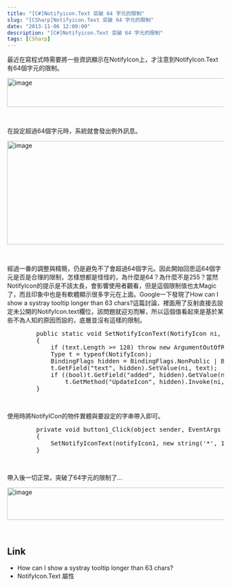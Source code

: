 ```yaml
---
title: "[C#]Notifyicon.Text 突破 64 字元的限制"
slug: "[CSharp]Notifyicon.Text 突破 64 字元的限制"
date: "2013-11-06 12:00:00"
description: "[C#]Notifyicon.Text 突破 64 字元的限制"
tags: [CSharp]
---
```


<p>
	最近在寫程式時需要將一些資訊顯示在NotifyIcon上，才注意到NotifyIcon.Text有64個字元的限制。</p>
<p>
	<img alt="image" border="0" height="67" src="\images\postsbdf4842-4c03-4310-8f19-26971d20365b\image_thumb.png" style="border-bottom: 0px; border-left: 0px; border-top: 0px; border-right: 0px" width="644" /></p>
<p>
	 </p>
<p>
	在設定超過64個字元時，系統就會發出例外訊息。</p>
<p>
	<img alt="image" border="0" height="241" src="\images\postsbdf4842-4c03-4310-8f19-26971d20365b\image_thumb_1.png" style="border-bottom: 0px; border-left: 0px; border-top: 0px; border-right: 0px" width="644" /></p>
<p>
	 </p>
<p>
	經過一番的調整與精簡，仍是避免不了會超過64個字元。因此開始回思這64個字元是否是合理的限制，怎樣想都是怪怪的，為什麼是64？為什麼不是255？當然NotifyIcon的提示是不該太長，會影響使用者觀看，但是這個限制值也太Magic了，而且印象中也是有軟體顯示很多字元在上面。Google一下發現了How can I show a systray tooltip longer than 63 chars?這篇討論，裡面用了反射直接去設定未公開的NotifyIcon.text欄位，該問題就迎刃而解，所以這個值看起來是基於某些不為人知的原因而設的，底層並沒有這樣的限制。</p>
<div class="wlWriterSmartContent" id="scid:812469c5-0cb0-4c63-8c15-c81123a09de7:ad48cd64-a3e8-4c1b-9f85-1719f38ada0b" style="padding-bottom: 0px; margin: 0px; padding-left: 0px; padding-right: 0px; display: inline; float: none; padding-top: 0px">
	<pre class="c#" name="code">
		public static void SetNotifyIconText(NotifyIcon ni, string text)
		{
			if (text.Length &gt;= 128) throw new ArgumentOutOfRangeException("Text limited to 127 characters");
			Type t = typeof(NotifyIcon);
			BindingFlags hidden = BindingFlags.NonPublic | BindingFlags.Instance;
			t.GetField("text", hidden).SetValue(ni, text);
			if ((bool)t.GetField("added", hidden).GetValue(ni))
				t.GetMethod("UpdateIcon", hidden).Invoke(ni, new object[] { true });
		}</pre>
</div>
<p>
	 </p>
<p>
	使用時將NotifyICon的物件實體與要設定的字串帶入即可。</p>
<div class="wlWriterSmartContent" id="scid:812469c5-0cb0-4c63-8c15-c81123a09de7:62dd485f-882a-4c27-b6b3-e01eae1bac1a" style="padding-bottom: 0px; margin: 0px; padding-left: 0px; padding-right: 0px; display: inline; float: none; padding-top: 0px">
	<pre class="c#" name="code">
		private void button1_Click(object sender, EventArgs e)
		{
			SetNotifyIconText(notifyIcon1, new string('*', 100));
		}</pre>
</div>
<p>
	 </p>
<p>
	帶入後一切正常，突破了64字元的限制了...</p>
<p>
	<img alt="image" border="0" height="75" src="\images\postsbdf4842-4c03-4310-8f19-26971d20365b\image_thumb_2.png" style="border-bottom: 0px; border-left: 0px; border-top: 0px; border-right: 0px" width="524" /></p>
<p>
	 </p>
<h2>
	Link</h2>
<ul>
	<li>
		How can I show a systray tooltip longer than 63 chars?</li>
	<li>
		NotifyIcon.Text 屬性</li>
</ul>
